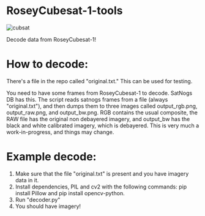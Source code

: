 # RoseyCubesat-1-tools
![cubsat](https://github.com/radio-satellites/RoseyCubesat-1-tools/assets/114111180/2c5ea621-2620-4798-9bad-5fba218eb495)

Decode data from RoseyCubesat-1!

# How to decode:

There's a file in the repo called "original.txt." This can be used for testing. 

You need to have some frames from RoseyCubesat-1 to decode. SatNogs DB has this. The script reads satnogs frames from a file (always "original.txt"), and then dumps them to three images called output_rgb.png, output_raw.png, and output_bw.png. RGB contains the usual composite, the RAW file has the original non debayered imagery, and output_bw has the black and white calibrated imagery, which is debayered. This is very much a work-in-progress, and things may change. 

# Example decode:

1. Make sure that the file "original.txt" is present and you have imagery data in it. 
2. Install dependencies, PIL and cv2 with the following commands: pip install Pillow and pip install opencv-python. 
3. Run "decoder.py"
4. You should have imagery!


